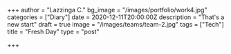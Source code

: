 +++
author = "Lazzinga C."
bg_image = "/images/portfolio/work4.jpg"
categories = ["Diary"]
date = 2020-12-11T20:00:00Z
description = "That's a new start"
draft = true
image = "/images/teams/team-2.jpg"
tags = ["Tech"]
title = "Fresh Day"
type = "post"

+++
